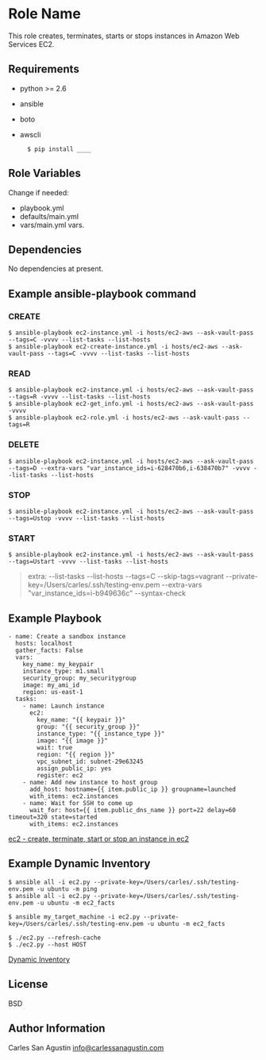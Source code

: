 # Role Name

This role creates, terminates, starts or stops instances in Amazon Web Services EC2.

## Requirements

* python >= 2.6
* ansible
* boto
* awscli

        $ pip install ____

## Role Variables

Change if needed:

* playbook.yml
* defaults/main.yml
* vars/main.yml vars.

## Dependencies

No dependencies at present.

## Example ansible-playbook command

### CREATE
    $ ansible-playbook ec2-instance.yml -i hosts/ec2-aws --ask-vault-pass --tags=C -vvvv --list-tasks --list-hosts
    $ ansible-playbook ec2-create-instance.yml -i hosts/ec2-aws --ask-vault-pass --tags=C -vvvv --list-tasks --list-hosts

### READ
    $ ansible-playbook ec2-instance.yml -i hosts/ec2-aws --ask-vault-pass --tags=R -vvvv --list-tasks --list-hosts
    $ ansible-playbook ec2-get_info.yml -i hosts/ec2-aws --ask-vault-pass  -vvvv
    $ ansible-playbook ec2-role.yml -i hosts/ec2-aws --ask-vault-pass --tags=R
    
### DELETE
    $ ansible-playbook ec2-instance.yml -i hosts/ec2-aws --ask-vault-pass --tags=D --extra-vars "var_instance_ids=i-628470b6,i-638470b7" -vvvv --list-tasks --list-hosts

### STOP
    $ ansible-playbook ec2-instance.yml -i hosts/ec2-aws --ask-vault-pass --tags=Ustop -vvvv --list-tasks --list-hosts
    
### START
    $ ansible-playbook ec2-instance.yml -i hosts/ec2-aws --ask-vault-pass --tags=Ustart -vvvv --list-tasks --list-hosts

> extra:
> --list-tasks --list-hosts
> --tags=C
> --skip-tags=vagrant
> --private-key=/Users/carles/.ssh/testing-env.pem
> --extra-vars "var_instance_ids=i-b949636c"
> --syntax-check

## Example Playbook

    - name: Create a sandbox instance
      hosts: localhost
      gather_facts: False
      vars:
        key_name: my_keypair
        instance_type: m1.small
        security_group: my_securitygroup
        image: my_ami_id
        region: us-east-1
      tasks:
        - name: Launch instance
          ec2:
            key_name: "{{ keypair }}"
            group: "{{ security_group }}"
            instance_type: "{{ instance_type }}"
            image: "{{ image }}"
            wait: true
            region: "{{ region }}"
            vpc_subnet_id: subnet-29e63245
            assign_public_ip: yes
            register: ec2
        - name: Add new instance to host group
          add_host: hostname={{ item.public_ip }} groupname=launched
          with_items: ec2.instances
        - name: Wait for SSH to come up
          wait_for: host={{ item.public_dns_name }} port=22 delay=60 timeout=320 state=started
          with_items: ec2.instances

[ec2 - create, terminate, start or stop an instance in ec2](http://docs.ansible.com/ansible/ec2_module.html)

## Example Dynamic Inventory

    $ ansible all -i ec2.py --private-key=/Users/carles/.ssh/testing-env.pem -u ubuntu -m ping
    $ ansible all -i ec2.py --private-key=/Users/carles/.ssh/testing-env.pem -u ubuntu -m ec2_facts 
    
    $ ansible my_target_machine -i ec2.py --private-key=/Users/carles/.ssh/testing-env.pem -u ubuntu -m ec2_facts 

    $ ./ec2.py --refresh-cache
    $ ./ec2.py --host HOST
    
[Dynamic Inventory](http://docs.ansible.com/ansible/intro_dynamic_inventory.html)

## License

BSD

## Author Information

Carles San Agustin <info@carlessanagustin.com>
